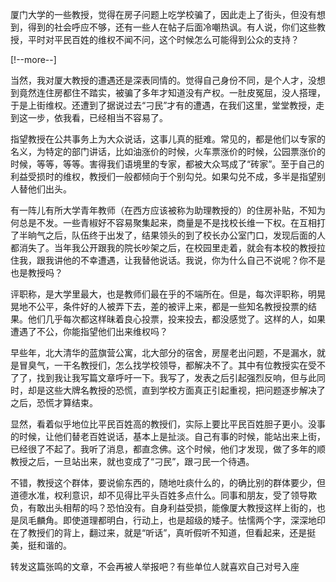厦门大学的一些教授，觉得在房子问题上吃学校骗了，因此走上了街头，但没有想到，得到的社会呼应不够，还有一些人在帖子后面冷嘲热讽。有人说，你们这些教授，平时对平民百姓的维权不闻不问，这个时候怎么可能得到公众的支持？

[!--more--]

当然，我对厦大教授的遭遇还是深表同情的。觉得自己身份不同，是个人才，没想到竟然连住房都住不踏实，被骗了多年才知道没有产权。一肚皮冤屈，没人搭理，于是上街维权。还遭到了据说过去“刁民”才有的遭遇，在我们这里，堂堂教授，走到这一步，依我看，已经相当不容易了。

指望教授在公共事务上为大众说话，这事儿真的挺难。常见的，都是他们以专家的名义，为特定的部门讲话，比如油涨价的时候，火车票涨价的时候，公园票涨价的时候，等等，等等。害得我们语境里的专家，都被大众骂成了“砖家”。至于自己的利益受损时的维权，教授们一般都倾向于个别勾兑。如果勾兑不成，多半是指望别人替他们出头。

有一阵儿有所大学青年教师（在西方应该被称为助理教授的）的住房补贴，不知为何总是不发。一些青椒好不容易聚集起来，商量是不是找校长维一下权。在互相打了半晌气之后，队伍终于出发了，结果领头的到了校长办公室门口，发现后面的人都消失了。当年我公开跟我的院长吵架之后，在校园里走着，就会有本校的教授拉住我，跟我讲他的不幸遭遇，让我替他说话。我说，你为什么自己不说呢？你不是也是教授吗？

评职称，是大学里最大，也是教师们最在乎的不端所在。但是，每次评职称，明晃晃地不公平，条件好的人被弄下去，差的被评上来，都是一些知名教授投票的结果。他们几乎每次都这样昧着良心投票，投来投去，都没感觉了。这样的人，如果遭遇了不公，你能指望他们出来维权吗？

早些年，北大清华的蓝旗营公寓，北大部分的宿舍，房屋老出问题，不是漏水，就是冒臭气，一干名教授们，怎么找学校领导，都解决不了。其中有位教授实在受不了了，找到我让我写篇文章呼吁一下。我写了，发表之后引起强烈反响，但与此同时，却是这些大牌名教授的恐慌，直到学校方面真正引起重视，把问题逐步解决了之后，恐慌才算结束。

显然，看着似乎地位比平民百姓高的教授们，实际上要比平民百姓胆子更小。没事的时候，让他们替老百姓说话，基本上是扯淡。自己有事的时候，能站出来上街，已经很了不起了。我听了消息，都直念佛。这个时候，他们才发现，做了多年的顺教授之后，一旦站出来，就也变成了“刁民”，跟刁民一个待遇。

不错，教授这个群体，要说偷东西的，随地吐痰什么的，的确比别的群体要少，但道德水准，权利意识，却不见得比平头百姓多点什么。同事和朋友，受了领导欺负，有敢出头相帮的吗？恐怕没有。自身利益受损，能像厦大教授这样上街的，也是凤毛麟角。即使道理都明白，行动上，也是超级的矮子。怯懦两个字，深深地印在了教授们的背上，翻过来，就是“听话”，真听假听不知道，但看起来，还是挺美，挺和谐的。

转发这篇张鸣的文章，不会再被人举报吧？有些单位人就喜欢自己对号入座




